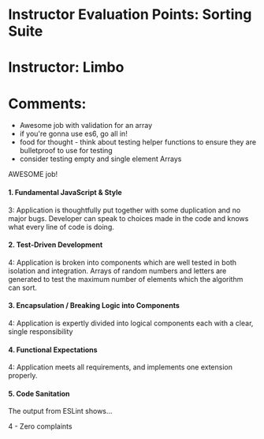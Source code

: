# Instructor Evaluation Points: Sorting Suite
# Instructor: Limbo
# Comments:
* Awesome job with validation for an array
* if you're gonna use es6, go all in!
* food for thought - think about testing helper functions to ensure they are bulletproof to use for testing
* consider testing empty and single element Arrays

AWESOME job!

#### 1. Fundamental JavaScript & Style

3: Application is thoughtfully put together with some duplication and no major bugs. Developer can speak to choices made in the code and knows what every line of code is doing.

#### 2. Test-Driven Development

4: Application is broken into components which are well tested in both isolation and integration. Arrays of random numbers and letters are generated to test the maximum number of elements which the algorithm can sort.

#### 3. Encapsulation / Breaking Logic into Components

4: Application is expertly divided into logical components each with a clear, single responsibility

#### 4. Functional Expectations

4: Application meets all requirements, and implements one extension properly.

#### 5. Code Sanitation

The output from ESLint shows…

4 - Zero complaints
